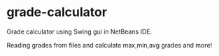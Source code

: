 # grade-calculator

Grade calculator using Swing gui in NetBeans IDE.

Reading grades from files and calculate max,min,avg grades and more!
